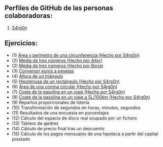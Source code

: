 ## Perfiles de GitHub de las personas colaboradoras:
1. [S4rg0n](https://github.com/S4rg0n)

## Ejercicios:

- (1) [Área y perímetro de una circunferencia (Hecho por S4rg0n)](https://github.com/insodel/DAW/blob/main/M03%20-%20PROGRA/Programacion%20secuencial/1_circunferencia_S4rg0n.cs)
- (2) [Media de tres números (Hecho por Aitor)](https://github.com/insodel/DAW/blob/main/M03%20-%20PROGRA/Programacion%20secuencial/media-de-tres-num.cs)
- (2) [Media de tres números (Hecho por Borja)](https://github.com/insodel/DAW/blob/main/M03%20-%20PROGRA/Programacion%20secuencial/ConversorEurospesetasBorja.cs)
- (3) [Conversor euros a pesetas](https://github.com/insodel/DAW/blob/main/M03%20-%20PROGRA/Programacion%20secuencial/conversor-euro-pesetas.cs)
- (4) [Altura de un triángulo](https://github.com/insodel/DAW/blob/main/M03%20-%20PROGRA/Programacion%20secuencial/area-triangulo.cs)
- (5) [Hipotenusa de un rectángulo (Hecho por S4rg0n)](https://github.com/insodel/DAW/blob/main/M03%20-%20PROGRA/Programacion%20secuencial/5_pitagoras_S4rg0n.cs)
- (6) [Área de una corona circular (Hecho por S4rg0n)](https://github.com/insodel/DAW/blob/main/M03%20-%20PROGRA/Programacion%20secuencial/6_corona_S4rg0n.cs)
- (7) [Coste de la gasolina en un viaje (Hecho por S4rg0n)](https://github.com/insodel/DAW/blob/main/M03%20-%20PROGRA/Programacion%20secuencial/7_coste_viaje_S4rg0n.cs)
- (8) [Coste de la gasolina en un viaje a 5L/100km (Hecho por S4rg0n)](https://github.com/insodel/DAW/blob/main/M03%20-%20PROGRA/Programacion%20secuencial/8_euros_pesetas_S4rg0n.cs)
- (9) Repartos proporcionales de lotería
- (10) Transformación de segundos en horas, minutos, segundos
- (11) Resultados de una encuesta en porcentajes
- (12) Cálculo del espacio de disco real ocupado por un fichero
- (13) Tablero de ajedrez
- (14) Cálculo de precio final tras un descuento
- (15) Cálculo de los pagos mensuales de una hipoteca a partir del capital prestado
